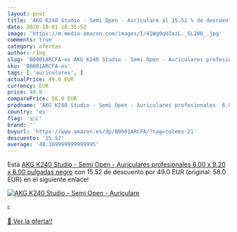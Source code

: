 ```yaml
---
layout: post
title: 'AKG K240 Studio - Semi Open - Auriculare al 15.52 % de descuento'
date: 2020-10-01 10:35:52
image: 'https://m.media-amazon.com/images/I/41Wg0qUZazL._SL200_.jpg'
comments: true
category: ofertas
author: ring
slug: 'B0001ARCFA-es AKG K240 Studio - Semi Open - Auriculares profesionales...'
sku: 'B0001ARCFA-es'
tags: [ 'auriculares', ]
actualPrice: 49.0 EUR
currency: EUR
price: 49.0
comparePrice: 58.0 EUR
prodname: 'AKG K240 Studio - Semi Open - Auriculares profesionales  6.00 x 9.20 x 6.00 pulgadas  negro'
country: 'es'
flag: '🇪🇸'
brand: ''
buyurl: 'https://www.amazon.es/dp/B0001ARCFA/?tag=tolees-21'
descuento: '15.52'
average: '48.169999999999995'
---
```


Está [AKG K240 Studio - Semi Open - Auriculares profesionales  6.00 x 9.20 x 6.00 pulgadas  negro](https://www.amazon.es/dp/B0001ARCFA/?tag=tolees-21) con 15.52 de descuento por 49.0 EUR (original: 58.0 EUR) en el siguiente enlace!

[![AKG K240 Studio - Semi Open - Auriculare](https://m.media-amazon.com/images/I/41Wg0qUZazL._SL200_.jpg)](https://www.amazon.es/dp/B0001ARCFA/?tag=tolees-21)

ℹ️:


[🛒 Ver la oferta!!](https://www.amazon.es/dp/B0001ARCFA/?tag=tolees-21)

